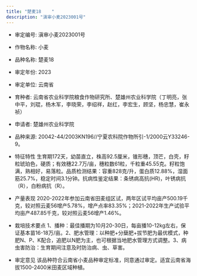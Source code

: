 ```yaml
---
title: "楚麦18	"
description: "滇审小麦2023001号"
---
```

* 审定编号:  滇审小麦2023001号

*  作物名称:  小麦

*  品种名称:  楚麦18	

*  审定年份:  2023

*  审定单位:  云南省

* 育种者:  云南省农业科学院粮食作物研究所、楚雄州农业科学院（丁明亮，张中平，刘琨，杨木军，李晓荣，李绍祥，赵红，李宏生，顾坚，杨忠慧，崔永祯）

*  申请者:  楚雄州农业科学院

*  品种来源:  20042-44/2003KN196//宁夏农科院作物所引-1/2000云Y33246-9。

*  特征特性
生育期172天，幼苗直立，株高92.5厘米，锥形穗，顶芒，白壳，籽粒琥珀色，硬质；有效穗22.7万/亩，穗粒数61粒，千粒重45.55克。籽粒饱满，熟相好，易落粒。品质检测结果：容重828克/升，蛋白质12.88%，湿面筋25.7%，稳定时间3.1分钟。抗病性鉴定结果：条锈病高抗(HR)，叶锈病抗（R），白粉病抗（R）。

*  产量表现
2020-2022年参加云南省田麦组区试，两年区试平均亩产500.19千克，较对照云麦56增产5.78%，增产点率83.35%；2021-2022年生产试验平均亩产487.85千克，较对照云麦56增产1.46%。

*  栽培技术要点
1、播种：最佳播期为10月20-30日，每亩播10-12kg左右，保证基本苗16-18万/亩。2、肥水管理：以种肥+分蘖肥+拔节肥为最优模式，种肥N、P、K配合，追肥以N肥为主，也可根据当地肥水管理方式调整。3、病虫害防治：生育期间注意及时防治病、虫、草害。

*  审定意见
该品种符合云南省小麦品种审定标准，同意通过审定。适宜云南省海拔1500-2400米田麦区域种植。
